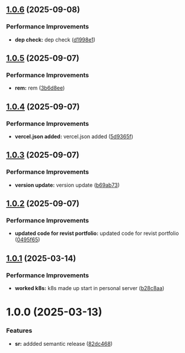 ## [1.0.6](https://github.com/leocodeio/catalyst-domain-in-domain/compare/v1.0.5...v1.0.6) (2025-09-08)


### Performance Improvements

* **dep check:** dep check ([d1998e1](https://github.com/leocodeio/catalyst-domain-in-domain/commit/d1998e15d15b8339c59e56490e876998c879c54e))

## [1.0.5](https://github.com/leocodeio/catalyst-domain-in-domain/compare/v1.0.4...v1.0.5) (2025-09-07)


### Performance Improvements

* **rem:** rem ([3b6d8ee](https://github.com/leocodeio/catalyst-domain-in-domain/commit/3b6d8eeb1ded7e2ca4232c9a0d3acd90fb6f84ae))

## [1.0.4](https://github.com/leocodeio/catalyst-domain-in-domain/compare/v1.0.3...v1.0.4) (2025-09-07)


### Performance Improvements

* **vercel.json added:** vercel.json added ([5d9365f](https://github.com/leocodeio/catalyst-domain-in-domain/commit/5d9365f8e32e75e187c4c60e4c1c7f6e068e1bba))

## [1.0.3](https://github.com/leocodeio/catalyst-domain-in-domain/compare/v1.0.2...v1.0.3) (2025-09-07)


### Performance Improvements

* **version update:** version update ([b69ab73](https://github.com/leocodeio/catalyst-domain-in-domain/commit/b69ab736bf83f26ac6366e343acd9d6e364d5c40))

## [1.0.2](https://github.com/leocodeio/catalyst-domain-in-domain/compare/v1.0.1...v1.0.2) (2025-09-07)


### Performance Improvements

* **updated code for revist portfolio:** updated code for revist portfolio ([0495f65](https://github.com/leocodeio/catalyst-domain-in-domain/commit/0495f65ebdb00ea014dd85e24349b8b21a2206cf))

## [1.0.1](https://github.com/leocodeio/catalyst-domain-in-domain/compare/v1.0.0...v1.0.1) (2025-03-14)


### Performance Improvements

* **worked k8s:** k8s made up start in personal server ([b28c8aa](https://github.com/leocodeio/catalyst-domain-in-domain/commit/b28c8aaea7f74329d5a31cdc648d8128588551c5))

# 1.0.0 (2025-03-13)


### Features

* **sr:** addded semantic release ([82dc468](https://github.com/leocodeio/catalyst-domain-in-domain/commit/82dc468b0d563113d348c64a311d7d1ecd05b814))
